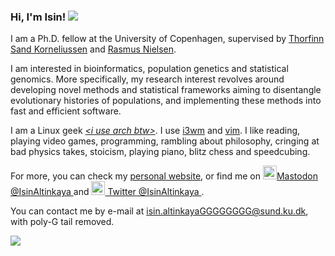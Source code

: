 ### Hi, I'm Isin! [![](https://img.shields.io/static/v1?label=Sponsor&message=%E2%9D%A4&logo=GitHub&color=%23fe8e86)](https://github.com/sponsors/isinaltinkaya)


I am a Ph.D. fellow at the University of Copenhagen, supervised by [Thorfinn Sand Korneliussen](https://scholar.google.com/citations?user=-YNWF4AAAAAJ&hl=en&oi=ao) and [Rasmus Nielsen](https://scholar.google.com/citations?hl=en&user=PySbfcEAAAAJ).

I am interested in bioinformatics, population genetics and statistical genomics. More specifically, my research interest revolves around developing novel methods and statistical frameworks aiming to disentangle evolutionary histories of populations, and implementing these methods into fast and efficient software.

I am a Linux geek _[\<i use arch btw\>](https://knowyourmeme.com/memes/btw-i-use-arch)_. I use [i3wm](https://i3wm.org/) and [vim](https://levelup.gitconnected.com/why-every-software-engineer-should-use-vim-b9fb97e69d97). I like reading, playing video games, programming, rambling about philosophy, cringing at bad physics takes, stoicism, playing piano, blitz chess and speedcubing.

For more, you can check my [personal website](https://isinaltinkaya.github.io), or find me on 
<a href="https://genomic.social/@isinaltinkaya"> 
  <img alt="Isin Altinkaya" width="22px" src="https://cdn.icon-icons.com/icons2/2622/PNG/512/brand_mastodon_icon_157886.png"/>Mastodon @IsinAltinkaya
</a>
 and <a href="https://twitter.com/isinaltinkaya"> 
  <img alt="Isin Altinkaya | Twitter" width="22px" src="https://cdn.jsdelivr.net/npm/simple-icons@v3/icons/twitter.svg"/> Twitter @IsinAltinkaya
</a>.

You can contact me by e-mail at isin.altinkayaGGGGGGGG@sund.ku.dk, with poly-G tail removed.

<!--
![Isin's github stats](https://github-readme-stats.vercel.app/api?username=isinaltinkaya&show_icons=true&theme=dark&count_private=true&hide_rank=true)
[![GitHub Streak](https://github-readme-streak-stats.herokuapp.com/?user=isinaltinkaya)](https://git.io/streak-stats)
-->

<img align="left" src="https://static.fsf.org/nosvn/associate/crm/5212605.png"/>

<!--

<a href="mailto:isinaltinkaya@gmail.com"> <img align="left" src="https://img.shields.io/badge/-isinaltinkaya@gmail.com-c14438?style=flat-square&logo=Gmail&logoColor=white&link=mailto:isinaltinkaya@gmail.com"></a> 
-->

